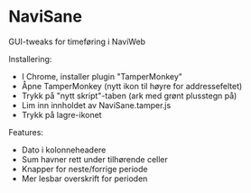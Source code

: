 NaviSane
========

GUI-tweaks for timeføring i NaviWeb

Installering:
* I Chrome, installer plugin "TamperMonkey"
* Åpne TamperMonkey (nytt ikon til høyre for addressefeltet)
* Trykk på "nytt skript"-taben (ark med grønt plusstegn på)
* Lim inn innholdet av NaviSane.tamper.js
* Trykk på lagre-ikonet

Features:
* Dato i kolonneheadere
* Sum havner rett under tilhørende celler
* Knapper for neste/forrige periode
* Mer lesbar overskrift for perioden
